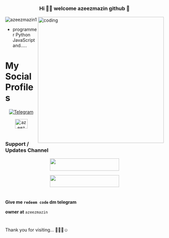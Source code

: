 ## <h3 align="center">Hi 👋🏻 welcome azeezmazin github 🤖 </h3>

<img align="right" alt="coding" width="400" src="https://cdn.dribbble.com/users/330915/screenshots/3587000/10_coding_dribbble.gif">
<p align="left"> <img src="https://komarev.com/ghpvc/?username=azeezmazin1&label=Profile%20views&color=0e75b6&style=flat" alt="azeezmazin1" /> </p>

- programmer Python JavaScript and.....
# My Social Profiles
<p align="center">
<a href="https://t.me/azeezmazin"><img alt="Telegram" src="https://img.shields.io/badge/azeezmazin-2CA5E0?style=for-the-badge&logo=telegram&logoColor=white"/></a>

<p align="center">
<a href="https://instagram.com/azeezmazin_2.0" target="blank"><img align="center" src="https://raw.githubusercontent.com/rahuldkjain/github-profile-readme-generator/master/src/images/icons/Social/instagram.svg" alt="azeezmazin_2.0" height="30" width="40" /></a>
</p>

#

###  Support / Updates Channel

<p align="center"><a href="https://t.me/mazi_efx"><img src="https://img.shields.io/badge/ᴛᴇʟᴇɢʀᴀᴍ-𝐒𝐮𝐩𝐩𝐨𝐫𝐭-black?&style=for-the-badge&logo=telegram" width="220" height="38.45"></a></p>
<p align="center"><a href="https://t.me/mazi_efx"><img src="https://img.shields.io/badge/ᴛᴇʟᴇɢʀᴀᴍ-𝐔𝐩𝐝𝐚𝐭𝐞𝐬-black?&style=for-the-badge&logo=telegram" width="220" height="38.45"></a></p>

#

**Give me `redeem code` dm telegram** 


**owner at** `azeezmazin `
#
Thank you for visiting... 👋🏻🙏☺️
#


